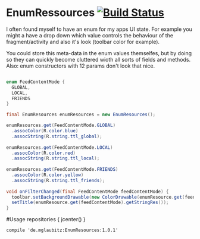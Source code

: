 # EnumRessources [![Build Status](https://travis-ci.org/martyglaubitz/EnumResources.svg)](https://travis-ci.org/martyglaubitz/EnumResources)
I often found myself to have an enum for my apps UI state.
For example you might a have a drop down which value controls
the behaviour of the fragment/activity and also it's look (toolbar color for example).

You could store this meta-data in the enum values themselfes,
but by doing so they can quickly become cluttered wioth all sorts
of fields and methods. Also: enum constructors with 12 params don't look that nice.

```java

enum FeedContentMode {
  GLOBAL,
  LOCAL,
  FRIENDS
}

final EnumResources enumResources = new EnumResources();

enumResources.get(FeedContentMode.GLOBAL)
  .assocColor(R.color.blue)
  .assocString(R.string.ttl_global);
  
enumResources.get(FeedContentMode.LOCAL)
  .assocColor(R.color.red)
  .assocString(R.string.ttl_local);
  
enumResources.get(FeedContentMode.FRIENDS)
  .assocColor(R.color.yellow)
  .assocString(R.string.ttl_friends);
  
void onFilterChanged(final FeedContentMode feedContentMode) {
  toolbar.setBackgroundDrawable(new ColorDrawable(enumResource.get(feedContentMode).getColor(getResources())));
  setTitle(enumResource.get(feedContentMode).getStringRes());
}

```

#Usage
    repositories {
        jcenter()
    }
    
    compile 'de.mglaubitz:EnumResources:1.0.1'
